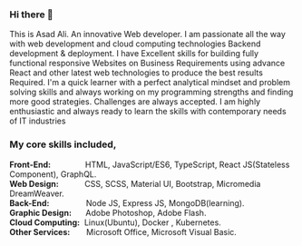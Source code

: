 ### Hi there 👋
This is Asad Ali. An innovative Web developer. I am passionate all the way with web development and cloud computing technologies Backend development & deployment. I have Excellent skills for building fully functional responsive Websites on Business Requirements using advance React and other latest web technologies to produce the best results Required. I'm a quick learner with a perfect analytical mindset and problem solving skills and always working on my programming strengths and finding more good strategies. Challenges are always accepted. I am highly enthusiastic and always ready to learn the skills with contemporary needs of IT industries

### My core skills included,

**Front-End:** &emsp;&emsp;&emsp; &ensp; HTML,  JavaScript/ES6, TypeScript, React JS(Stateless Component),  GraphQL.    
**Web Design:** &emsp;&emsp;&emsp;CSS, SCSS, Material UI, Bootstrap, Micromedia DreamWeaver.</pre>  
**Back-End:** &emsp; &emsp; &emsp; &ensp;Node JS, Express JS, MongoDB(learning).  
**Graphic Design:** &emsp;&ensp;Adobe Photoshop, Adobe Flash.  
**Cloud Computing:** &nbsp;Linux(Ubuntu), Docker , Kubernetes.  
**Other Services:** &emsp; &ensp;Microsoft Office, Microsoft Visual Basic.

